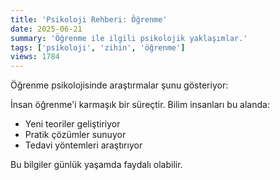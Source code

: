 ```yaml
---
title: 'Psikoloji Rehberi: Öğrenme'
date: 2025-06-21
summary: 'Öğrenme ile ilgili psikolojik yaklaşımlar.'
tags: ['psikoloji', 'zihin', 'öğrenme']
views: 1784
---
```


Öğrenme psikolojisinde araştırmalar şunu gösteriyor:

İnsan öğrenme'i karmaşık bir süreçtir. Bilim insanları bu alanda:
- Yeni teoriler geliştiriyor
- Pratik çözümler sunuyor
- Tedavi yöntemleri araştırıyor

Bu bilgiler günlük yaşamda faydalı olabilir.